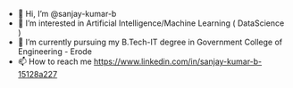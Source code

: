 - 👋 Hi, I’m @sanjay-kumar-b
- 👀 I’m interested in Artificial Intelligence/Machine Learning ( DataScience )
- 🌱 I’m currently pursuing my B.Tech-IT degree in Government College of Engineering - Erode
- 📫 How to reach me https://www.linkedin.com/in/sanjay-kumar-b-15128a227

<!---
sanjay-kumar-b/sanjay-kumar-b is a ✨ special ✨ repository because its `README.md` (this file) appears on your GitHub profile.
You can click the Preview link to take a look at your changes.
--->
